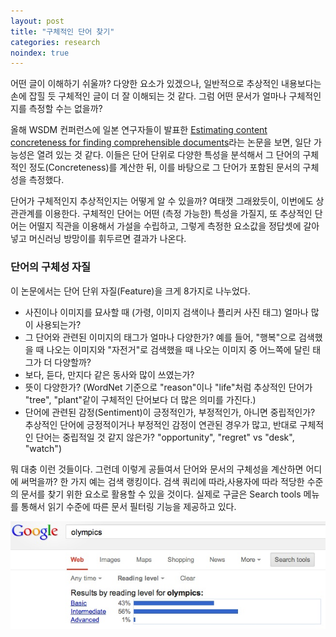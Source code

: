 ```yaml
---
layout: post
title: "구체적인 단어 찾기"
categories: research
noindex: true
---
```


어떤 글이 이해하기 쉬울까? 다양한 요소가 있겠으나, 일반적으로 추상적인 내용보다는 손에 잡힐 듯 구체적인 글이 더 잘 이해되는 것 같다. 그럼 어떤 문서가 얼마나 구체적인지를 측정할 수는 없을까?

올해 WSDM 컨퍼런스에 일본 연구자들이 발표한 [Estimating content concreteness for finding comprehensible documents](http://dl.acm.org/citation.cfm?id=2433396.2433455)라는 논문을 보면, 일단 가능성은 열려 있는 것 같다. 이들은 단어 단위로 다양한 특성을 분석해서 그 단어의 구체적인 정도(Concreteness)를 계산한 뒤, 이를 바탕으로 그 단어가 포함된 문서의 구체성을 측정했다.<!--more-->

단어가 구체적인지 추상적인지는 어떻게 알 수 있을까? 여태껏 그래왔듯이, 이번에도 상관관계를 이용한다. 구체적인 단어는 어떤 (측정 가능한) 특성을 가질지, 또 추상적인 단어는 어떨지 직관을 이용해서 가설을 수립하고, 그렇게 측정한 요소값을 정답셋에 갈아넣고 머신러닝 방망이를 휘두르면 결과가 나온다.

### 단어의 구체성 자질

이 논문에서는 단어 단위 자질(Feature)을 크게 8가지로 나누었다.

- 사진이나 이미지를 묘사할 때 (가령, 이미지 검색이나 플리커 사진 태그) 얼마나 많이 사용되는가?
- 그 단어와 관련된 이미지의 태그가 얼마나 다양한가? 예를 들어, "행복"으로 검색했을 때 나오는 이미지와 "자전거"로 검색했을 때 나오는 이미지 중 어느쪽에 달린 태그가 더 다양할까?
- 보다, 듣다, 만지다 같은 동사와 많이 쓰였는가?
- 뜻이 다양한가? (WordNet 기준으로 "reason"이나 "life"처럼 추상적인 단어가 "tree", "plant"같이 구체적인 단어보다 더 많은 의미를 가진다.)
- 단어에 관련된 감정(Sentiment)이 긍정적인가, 부정적인가, 아니면 중립적인가? 추상적인 단어에 긍정적이거나 부정적인 감정이 연관된 경우가 많고, 반대로 구체적인 단어는 중립적일 것 같지 않은가? "opportunity", "regret" vs "desk", "watch")

뭐 대충 이런 것들이다. 그런데 이렇게 공들여서 단어와 문서의 구체성을 계산하면 어디에 써먹을까? 한 가지 예는 검색 랭킹이다. 검색 쿼리에 따라,사용자에 따라 적당한 수준의 문서를 찾기 위한 요소로 활용할 수 있을 것이다. 실제로 구글은 Search tools 메뉴를 통해서 읽기 수준에 따른 문서 필터링 기능을 제공하고 있다.

![google-search-reading-level](/assets/reading_level.jpg)